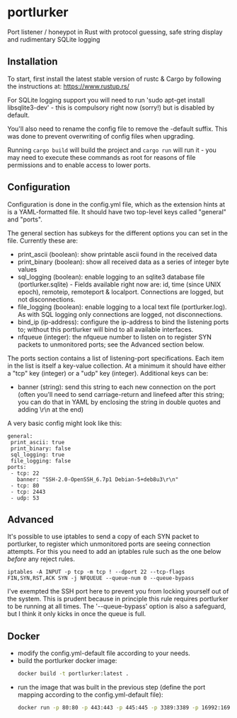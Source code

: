 # portlurker
Port listener / honeypot in Rust with protocol guessing, safe string display and rudimentary SQLite logging

## Installation
To start, first install the latest stable version of rustc & Cargo by following the instructions at: https://www.rustup.rs/

For SQLite logging support you will need to run 'sudo apt-get install libsqlite3-dev' - this is compulsory right now (sorry!) but is disabled by default.

You'll also need to rename the config file to remove the -default suffix. This was done to prevent overwriting of config files when upgrading.

Running `cargo build` will build the project and `cargo run` will run it - you may need to execute these commands as root for reasons of file permissions and to enable access to lower ports.

## Configuration
Configuration is done in the config.yml file, which as the extension hints at is a YAML-formatted file. It should have two top-level keys called "general" and "ports".

The general section has subkeys for the different options you can set in the file. Currently these are:
 - print_ascii (boolean): show printable ascii found in the received data
 - print_binary (boolean): show all received data as a series of integer byte values
 - sql_logging (boolean): enable logging to an sqlite3 database file (portlurker.sqlite) - Fields available right now are: id, time (since UNIX epoch), remoteip, remoteport & localport. Connections are logged, but not disconnections.
 - file_logging (boolean): enable logging to a local text file (portlurker.log). As with SQL logging only connections are logged, not disconnections.
 - bind_ip (ip-address): configure the ip-address to bind the listening ports to; without this portlurker will bind to all available interfaces.
 - nfqueue (integer): the nfqueue number to listen on to register SYN packets to unmonitored ports; see the Advanced section below.

The ports section contains a list of listening-port specifications. Each item in the list is itself a key-value collection. At a minimum it should have either a "tcp" key (integer) or a "udp" key (integer). Additional keys can be:
 - banner (string): send this string to each new connection on the port (often you'll need to send carriage-return and linefeed after this string; you can do that in YAML by enclosing the string in double quotes and adding \r\n at the end)

A very basic config might look like this:
```
general:
 print_ascii: true
 print_binary: false
 sql_logging: true
 file_logging: false
ports:
 - tcp: 22
   banner: "SSH-2.0-OpenSSH_6.7p1 Debian-5+deb8u3\r\n"
 - tcp: 80
 - tcp: 2443
 - udp: 53
```

## Advanced
It's possible to use iptables to send a copy of each SYN packet to portlurker, to register which unmonitored ports are seeing connection attempts. For this you need to add an iptables rule such as the one below *before* any reject rules.
```
iptables -A INPUT -p tcp -m tcp ! --dport 22 --tcp-flags FIN,SYN,RST,ACK SYN -j NFQUEUE --queue-num 0 --queue-bypass
```
I've exempted the SSH port here to prevent you from locking yourself out of the system. This is prudent because in principle this rule requires portlurker to be running at all times. The '--queue-bypass' option is also a safeguard,
but I think it only kicks in once the queue is full.

## Docker
- modify the config.yml-default file according to your needs.
- build the portlurker docker image:
     ```sh
     docker build -t portlurker:latest .
     ```
- run the image that was built in the previous step (define the port mapping according to the config.yml-default file):
     ```sh
     docker run -p 80:80 -p 443:443 -p 445:445 -p 3389:3389 -p 16992:16992 -p 16993:16993 -p 53:53/udp portlurker:latest
     ```


